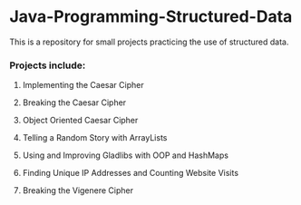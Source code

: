 # Java-Programming-Structured-Data

This is a repository for small projects practicing the use of structured data.

### Projects include:

1. Implementing the Caesar Cipher

2. Breaking the Caesar Cipher

3. Object Oriented Caesar Cipher

4. Telling a Random Story with ArrayLists

5. Using and Improving Gladlibs with OOP and HashMaps

6. Finding Unique IP Addresses and Counting Website Visits

7. Breaking the Vigenere Cipher 
